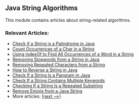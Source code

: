 ## Java String Algorithms

This module contains articles about string-related algorithms.

### Relevant Articles:
- [Check if a String is a Palindrome in Java](https://www.baeldung.com/java-palindrome)
- [Count Occurrences of a Char in a String](https://www.baeldung.com/java-count-chars)
- [Using indexOf to Find All Occurrences of a Word in a String](https://www.baeldung.com/java-indexOf-find-string-occurrences)
- [Removing Stopwords from a String in Java](https://www.baeldung.com/java-string-remove-stopwords)
- [Removing Repeated Characters from a String](https://www.baeldung.com/java-remove-repeated-char)
- [How to Reverse a String in Java](https://www.baeldung.com/java-reverse-string)
- [Check If a String Is a Pangram in Java](https://www.baeldung.com/java-string-pangram)
- [Check If a String Contains Multiple Keywords](https://www.baeldung.com/string-contains-multiple-words)
- [Checking If a String Is a Repeated Substring](https://www.baeldung.com/java-repeated-substring)
- [Remove Emojis from a Java String](https://www.baeldung.com/java-string-remove-emojis)
- More articles: [[next -->]](../core-java-string-algorithms-2)
